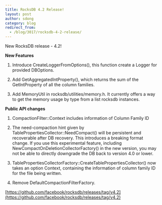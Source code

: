 ```yaml
---
title: RocksDB 4.2 Release!
layout: post
author: sdong
category: blog
redirect_from:
  - /blog/3017/rocksdb-4-2-release/
---
```


New RocksDB release - 4.2!




**New Features**







  1. Introduce CreateLoggerFromOptions(), this function create a Logger for provided DBOptions.


  2. Add GetAggregatedIntProperty(), which returns the sum of the GetIntProperty of all the column families.


  3. Add MemoryUtil in rocksdb/utilities/memory.h. It currently offers a way to get the memory usage by type from a list rocksdb instances.






**Public API changes**




  1. CompactionFilter::Context includes information of Column Family ID


  2. The need-compaction hint given by TablePropertiesCollector::NeedCompact() will be persistent and recoverable after DB recovery. This introduces a breaking format change. If you use this experimental feature, including NewCompactOnDeletionCollectorFactory() in the new version, you may not be able to directly downgrade the DB back to version 4.0 or lower.


  3. TablePropertiesCollectorFactory::CreateTablePropertiesCollector() now takes an option Context, containing the information of column family ID for the file being written.


  4. Remove DefaultCompactionFilterFactory.


[https://github.com/facebook/rocksdb/releases/tag/v4.2](https://github.com/facebook/rocksdb/releases/tag/v4.2)
